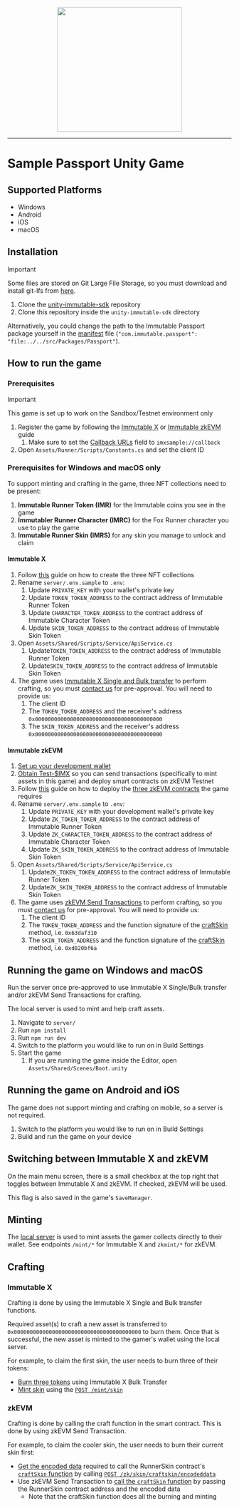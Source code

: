 <div align="center">
  <p align="center">
    <a  href="https://docs.x.immutable.com/docs">
      <img src="https://cdn.dribbble.com/users/1299339/screenshots/7133657/media/837237d447d36581ebd59ec36d30daea.gif" width="280"/>
    </a>
  </p>
</div>

---

# Sample Passport Unity Game

## Supported Platforms

* Windows
* Android
* iOS
* macOS

## Installation

> [!IMPORTANT]
> Some files are stored on Git Large File Storage, so you must download and install git-lfs from [here](https://git-lfs.github.com/).

1. Clone the [unity-immutable-sdk](https://github.com/immutable/unity-immutable-sdk) repository
2. Clone this repository inside the `unity-immutable-sdk` directory

Alternatively, you could change the path to the Immutable Passport package yourself in the [manifest](https://github.com/immutable/sample-passport-unity-game/blob/main/Packages/manifest.json) file (`"com.immutable.passport": "file:../../src/Packages/Passport"`).

## How to run the game

### Prerequisites
> [!IMPORTANT]  
> This game is set up to work on the Sandbox/Testnet environment only

1. Register the game by following the [Immutable X](https://docs.immutable.com/docs/x/sdks/unity#registering-your-game) or  [Immutable zkEVM](https://docs.immutable.com/docs/zkEVM/sdks/unity#registering-your-game) guide
    1. Make sure to set the [Callback URLs](https://docs.immutable.com/docs/x/sdks/unity#creating-an-oauth20-native-client) field to `imxsample://callback`
2. Open `Assets/Runner/Scripts/Constants.cs` and set the client ID

### Prerequisites for Windows and macOS only

To support minting and crafting in the game, three NFT collections need to be present:
1. **Immutable Runner Token (IMR)** for the Immutable coins you see in the game
2. **Immutabler Runner Character (IMRC)** for the Fox Runner character you use to play the game
3. **Immutable Runner Skin (IMRS)** for any skin you manage to unlock and claim

#### Immutable X

1. Follow [this](https://docs.immutable.com/docs/x/zero-to-hero-nft-minting) guide on how to create the three NFT collections
2. Rename `server/.env.sample` to `.env`:
    1. Update `PRIVATE_KEY` with your wallet's private key 
    2. Update `TOKEN_TOKEN_ADDRESS` to the contract address of Immutable Runner Token
    3. Update `CHARACTER_TOKEN_ADDRESS` to the contract address of Immutable Character Token
    4. Update `SKIN_TOKEN_ADDRESS` to the contract address of Immutable Skin Token
3. Open `Assets/Shared/Scripts/Service/ApiService.cs` 
    1. Update`TOKEN_TOKEN_ADDRESS` to the contract address of Immutable Runner Token
    2. Update`SKIN_TOKEN_ADDRESS` to the contract address of Immutable Skin Token
4. The game uses [Immutable X Single and Bulk transfer](https://docs.immutable.com/docs/x/sdks/unity/#immutable-x-transfer) to perform crafting, so you must [contact us](https://docs.immutable.com/docs/x/contact/) for pre-approval. You will need to provide us:
    1. The client ID
    2. The `TOKEN_TOKEN_ADDRESS` and the receiver's address `0x0000000000000000000000000000000000000000`
    3. The `SKIN_TOKEN_ADDRESS` and the receiver's address `0x0000000000000000000000000000000000000000`

#### Immutable zkEVM

1. [Set up your development wallet](https://docs.immutable.com/docs/zkEVM/guides/wallet)
2. [Obtain Test-$IMX](https://docs.immutable.com/docs/zkEVM/guides/faucet) so you can send transactions (specifically to mint assets in this game) and deploy smart contracts on zkEVM Testnet
3. Follow [this](https://docs.immutable.com/docs/zkEVM/deploy-contracts) guide on how to deploy the [three zkEVM contracts](https://github.com/immutable/sample-passport-unity-game/tree/main/contracts/contracts) the game requires
4. Rename `server/.env.sample` to `.env`:
    1. Update `PRIVATE_KEY` with your development wallet's private key
    2. Update `ZK_TOKEN_TOKEN_ADDRESS` to the contract address of Immutable Runner Token
    2. Update `ZK_CHARACTER_TOKEN_ADDRESS` to the contract address of Immutable Character Token
    3. Update `ZK_SKIN_TOKEN_ADDRESS` to the contract address of Immutable Skin Token
5. Open `Assets/Shared/Scripts/Service/ApiService.cs` 
    1. Update`ZK_TOKEN_TOKEN_ADDRESS` to the contract address of Immutable Runner Token
    2. Update`ZK_SKIN_TOKEN_ADDRESS` to the contract address of Immutable Skin Token
6. The game uses [zkEVM Send Transactions](https://docs.immutable.com/docs/zkEVM/sdks/unity#zkevm-send-transaction) to perform crafting, so you must [contact us](https://docs.immutable.com/docs/x/contact/) for pre-approval. You will need to provide us:
    1. The client ID
    2. The `TOKEN_TOKEN_ADDRESS` and the function signature of the [craftSkin](https://github.com/immutable/sample-passport-unity-game/blob/d003639beb8b6ae91dbb590a20349d4ba67e79b2/contracts/contracts/RunnerToken.sol#L57) method, i.e. `0x63daf310`
    3. The `SKIN_TOKEN_ADDRESS` and the function signature of the [craftSkin](https://github.com/immutable/sample-passport-unity-game/blob/d003639beb8b6ae91dbb590a20349d4ba67e79b2/contracts/contracts/RunnerSkin.sol#L52) method, i.e. `0xd820bf6a`

## Running the game on Windows and macOS

Run the server once pre-approved to use Immutable X Single/Bulk transfer and/or zkEVM Send Transactions for crafting.

The local server is used to mint and help craft assets.

1. Navigate to `server/`
2. Run `npm install`
3. Run `npm run dev`
4. Switch to the platform you would like to run on in Build Settings
5. Start the game
    1. If you are running the game inside the Editor, open `Assets/Shared/Scenes/Boot.unity`

## Running the game on Android and iOS

The game does not support minting and crafting on mobile, so a server is not required.

1. Switch to the platform you would like to run on in Build Settings
2. Build and run the game on your device


## Switching between Immutable X and zkEVM
On the main menu screen, there is a small checkbox at the top right that toggles between Immutable X and zkEVM. If checked, zkEVM will be used.

This flag is also saved in the game's `SaveManager`.

## Minting
The [local server](https://github.com/immutable/sample-passport-unity-game/tree/main/server) is used to mint assets the gamer collects directly to their wallet. See endpoints `/mint/*` for Immutable X and `zkmint/*` for zkEVM.

## Crafting

### Immutable X
Crafting is done by using the Immutable X Single and Bulk transfer functions.

Required asset(s) to craft a new asset is transferred to `0x0000000000000000000000000000000000000000` to burn them. Once that is successful, the new asset is minted to the gamer's wallet using the local server.

For example, to claim the first skin, the user needs to burn three of their tokens:
* [Burn three tokens](https://github.com/immutable/sample-passport-unity-game/blob/ed06ce54c77d0e53837e494ae3acb04b4e98f7df/Assets/Shared/Scripts/UI/LevelCompleteScreen.cs#L504) using Immutable X Bulk Transfer
* [Mint skin](https://github.com/immutable/sample-passport-unity-game/blob/ed06ce54c77d0e53837e494ae3acb04b4e98f7df/Assets/Shared/Scripts/UI/LevelCompleteScreen.cs#L507) using the [`POST /mint/skin`](https://github.com/immutable/sample-passport-unity-game/blob/ed06ce54c77d0e53837e494ae3acb04b4e98f7df/server/src/routes/posts.ts#L7)

### zkEVM
Crafting is done by calling the craft function in the smart contract. This is done by using zkEVM Send Transaction.

For example, to claim the cooler skin, the user needs to burn their current skin first:
* [Get the encoded data](https://github.com/immutable/sample-passport-unity-game/blob/ed06ce54c77d0e53837e494ae3acb04b4e98f7df/Assets/Shared/Scripts/UI/LevelCompleteScreen.cs#L557) required to call the RunnerSkin contract's [`craftSkin` function](https://github.com/immutable/sample-passport-unity-game/blob/d003639beb8b6ae91dbb590a20349d4ba67e79b2/contracts/contracts/RunnerSkin.sol#L52) by calling [`POST /zk/skin/craftskin/encodeddata`](https://github.com/immutable/sample-passport-unity-game/blob/ed06ce54c77d0e53837e494ae3acb04b4e98f7df/server/src/routes/posts.ts#L13)
* Use zkEVM Send Transaction to [call the `craftSkin` function](https://github.com/immutable/sample-passport-unity-game/blob/ed06ce54c77d0e53837e494ae3acb04b4e98f7df/Assets/Shared/Scripts/UI/LevelCompleteScreen.cs#L558) by passing the RunnerSkin contract address and the encoded data
  * Note that the craftSkin function does all the burning and minting